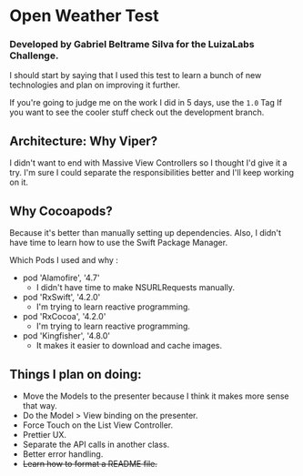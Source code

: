 # Open Weather Test
### Developed by Gabriel Beltrame Silva for the LuizaLabs Challenge.

I should start by saying that I used this test to learn a bunch of new technologies and plan on improving it further.

If you're going to judge me on the work I did in 5 days, use the `1.0` Tag
If you want to see the cooler stuff check out the development branch.

## Architecture: Why Viper?
I didn't want to end with Massive View Controllers so I thought I'd give it a try. I'm sure I could separate the responsibilities better and I'll keep working on it.

## Why Cocoapods?
Because it's better than manually setting up dependencies. Also, I didn't have time to learn how to use the Swift Package Manager.

Which Pods I used and why : 
- pod 'Alamofire', '4.7'
     - I didn't have time to make NSURLRequests manually.
- pod 'RxSwift', '4.2.0'
    - I'm trying to learn reactive programming. 
- pod 'RxCocoa', '4.2.0'
    - I'm trying to learn reactive programming. 
- pod 'Kingfisher', '4.8.0'
     - It makes it easier to download and cache images.


## Things I plan on doing:

 - Move the Models to the presenter because I think it makes more sense that way.
 - Do the Model > View binding on the presenter.
 - Force Touch on the List View Controller.
 - Prettier UX.
 - Separate the API calls in another class.
 - Better error handling.
 - ~~Learn how to format a README file.~~